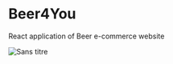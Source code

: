 # Beer4You
React application of Beer e-commerce website </br>

![Sans titre](https://user-images.githubusercontent.com/73282517/144600683-91685c43-48c4-44ac-a5df-0dda4c2aa81c.jpg)
